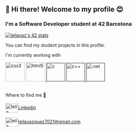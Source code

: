 <h2>👋 Hi there! Welcome to my profile 😊</h2>

<h3>I'm a Software Developer student at 42 Barcelona</h3>

<a href="https://github.com/JaeSeoKim/badge42"><img src="https://badge42.vercel.app/api/v2/clg46e5k1004408l9mk7qie53/stats?cursusId=21&coalitionId=206" alt="leilavaz's 42 stats" /></a>

You can find my student projects in this profile.

I'm currently working with

<p align="left>
          <a href="https://www.w3schools.com/css/" target="_blank"> <img src="https://www.svgrepo.com/show/353623/css-3.svg" alt="css3" width="60" height="60"/> </a> 
          <a href="https://www.w3.org/html/" target="_blank"> <img src="https://www.svgrepo.com/show/353884/html-5.svg" alt="html5" width="60" height="60"/> </a>
          <a href="" target="_blank"> <img src="https://www.svgrepo.com/show/353528/c.svg" alt="c" width="58" height="58"/></a>
          <a href="" target="_blank"> <img src="https://www.svgrepo.com/show/353614/c-plusplus.svg" alt="c++" width="58" height="58"/> </a>
          <a href="" target="_blank"> <img src="https://www.svgrepo.com/show/353668/dotnet.svg" alt=".net" width="58" height="58"/> </a>
</p>

<br>
Where to find me 🔎
<br>                                                                                                                                
<br>
<a href="https://www.linkedin.com/in/leila-vazquez/" target="blank"><img align="center" src="https://www.svgrepo.com/show/299433/linkedin.svg" alt="leila vazquez" height="30" width="40" />Linkedin</a>

<a href="mailto:leilavazquez7021@gmail.com " target="blank"><img align="center" src="https://img.shields.io/badge/LinkedIn-0077B5?style=for-the-badge&logo=linkedin&logoColor=white" alt="leila vazquez" height="30" width="40" />leilavazquez7021@gmail.com</a>

<!---
LeilaVazquez/LeilaVazquez is a ✨ special ✨ repository because its `README.md` (this file) appears on your GitHub profile.
You can click the Preview link to take a look at your changes.
--->
